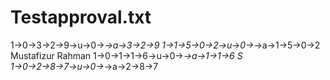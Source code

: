 # Testapproval.txt
1→0→3→2→9→u→0→_→a→3→2→9
1→1→5→0→2→u→0→_→a→1→5→0→2 Mustafizur Rahman
1→0→1→1→6→u→0→_→a→1→1→6  S
1→0→2→8→7→u→0→_→a→2→8→7
